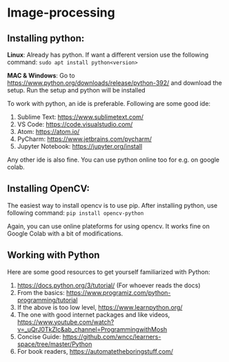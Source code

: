 # Image-processing

## Installing python: 
**Linux**: Already has python. If want a different version use the following command: `sudo apt install python<version>`
  
**MAC & Windows**: Go to https://www.python.org/downloads/release/python-392/ and download the setup. Run the setup and python will be installed

To work with python, an ide is preferable. Following are some good ide:
1. Sublime Text: https://www.sublimetext.com/
2. VS Code: https://code.visualstudio.com/
3. Atom: https://atom.io/
4. PyCharm: https://www.jetbrains.com/pycharm/
5. Jupyter Notebook: https://jupyter.org/install

Any other ide is also fine. You can use python online too for e.g. on google colab.

## Installing OpenCV:
The easiest way to install opencv is to use pip. After installing python, use following command: `pip install opencv-python`

Again, you can use online plateforms for using opencv. It works fine on Google Colab with a bit of modifications.


## Working with Python
Here are some good resources to get yourself familiarized with Python:
1. https://docs.python.org/3/tutorial/ (For whoever reads the docs)
2. From the basics: https://www.programiz.com/python-programming/tutorial
3. If the above is too low level, https://www.learnpython.org/
4. The one with good internet packages and like videos, https://www.youtube.com/watch?v=_uQrJ0TkZlc&ab_channel=ProgrammingwithMosh
5. Concise Guide: https://github.com/wncc/learners-space/tree/master/Python
6. For book readers, https://automatetheboringstuff.com/
